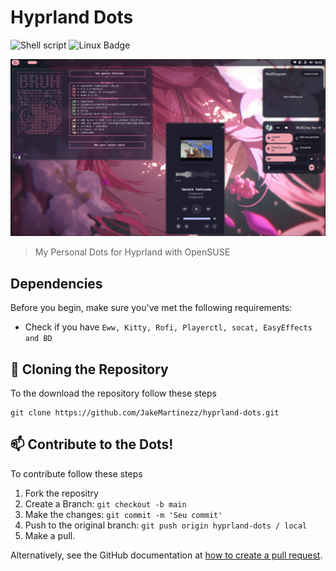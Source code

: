 # Hyprland Dots

![Shell script](https://img.shields.io/badge/Shell_Script-0d1117?style=for-the-badge&logo=gnu-bash&logoColor=white)
![Linux Badge](https://img.shields.io/badge/Linux-0d1117?style=for-the-badge&logo=linux&logoColor=white)

<img src="./img/demo.png" alt="Demo">

> My Personal Dots for Hyprland with OpenSUSE

## Dependencies

Before you begin, make sure you've met the following requirements:

* Check if you have `Eww, Kitty, Rofi, Playerctl, socat, EasyEffects and BD`

## 🚀 Cloning the Repository
To the download the repository follow these steps

```
git clone https://github.com/JakeMartinezz/hyprland-dots.git
```

## 📫 Contribute to the Dots!
To contribute follow these steps


1. Fork the repositry
2. Create a Branch: `git checkout -b main`
3. Make the changes: `git commit -m 'Seu commit'`
4. Push to the original branch: `git push origin hyprland-dots / local`
5. Make a pull.

Alternatively, see the GitHub documentation at [how to create a pull request](https://help.github.com/en/github/collaborating-with-issues-and-pull-requests/creating-a-pull-request).

